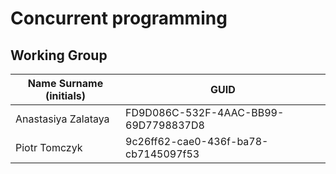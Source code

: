 # Concurrent programming

## Working Group

| Name Surname (initials) | GUID                                 |
| ----------------------- | ------------------------------------ |
| Anastasiya Zalataya     | FD9D086C-532F-4AAC-BB99-69D7798837D8 |
| Piotr Tomczyk           | 9c26ff62-cae0-436f-ba78-cb7145097f53 |
